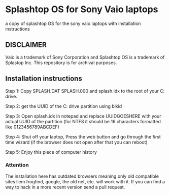 # Splashtop OS for Sony Vaio laptops
a copy of splashtop OS for the sony vaio laptops with installation instructions

## DISCLAIMER
Vaio is a trademark of Sony Corporation and Splashtop OS is a trademark of Splastop Inc. This repository is for archival purposes.

## Installation instructions
Step 1: Copy SPLASH.DAT SPLASH.000 and splash.idx to the root of your C: drive.

Step 2: get the UUID of the C: drive partition using blkid

Step 3: Open splash.idx in notepad and replace UUIDGOESHERE with your actual UUID of the partition (for NTFS it should be 16 characters formatted like 0123456789ABCDEF)

Step 4: Shut off your laptop, Press the web button and go through the first time wizard (if the browser does not open after that you can reboot)

Step 5: Enjoy this piece of computer history

### Attention
The installation here has outdated browsers meaning only old compatible sites liem frogfind, google, the old net, etc. will work with it. If you can find a way to hack in a more recent version send a pull request.
